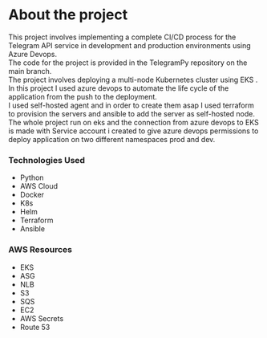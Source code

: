 # About the project
This project involves implementing a complete CI/CD process for the Telegram API service in development and production environments using Azure Devops.\
The code for the project is provided in the TelegramPy repository on the main branch.\
The project involves deploying a multi-node Kubernetes cluster using EKS .\
In this project I used azure devops to automate the life cycle of the application from the push to the deployment.\
I used self-hosted agent and in order to create them asap I used terraform to provision the servers and ansible to add the server as self-hosted node.\
The whole project run on eks and the connection from azure devops to EKS is made with Service account i created to give azure devops permissions to deploy application on two different namespaces prod and dev.




### Technologies Used
- Python
- AWS Cloud
- Docker
- K8s
- Helm
- Terraform
- Ansible

### AWS Resources
- EKS
- ASG
- NLB
- S3
- SQS
- EC2
- AWS Secrets
- Route 53




